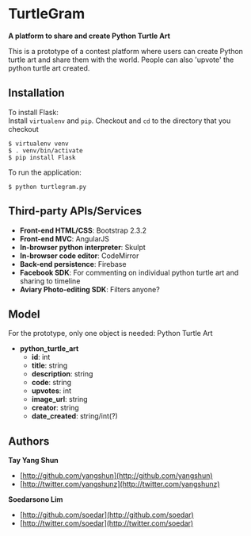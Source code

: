 TurtleGram
==
**A platform to share and create Python Turtle Art**

This is a prototype of a contest platform where users can create Python turtle art and share them with the world. People can also 'upvote' the python turtle art created.

## Installation

To install Flask:  
Install `virtualenv` and `pip`.
Checkout and `cd` to the directory that you checkout

    $ virtualenv venv
    $ . venv/bin/activate
    $ pip install Flask
 
To run the application:

    $ python turtlegram.py


## Third-party APIs/Services

- **Front-end HTML/CSS**: Bootstrap 2.3.2
- **Front-end MVC**: AngularJS
- **In-browser python interpreter**: Skulpt
- **In-browser code editor**: CodeMirror
- **Back-end persistence**: Firebase
- **Facebook SDK**: For commenting on individual python turtle art and sharing to timeline
- **Aviary Photo-editing SDK**: Filters anyone?

## Model

For the prototype, only one object is needed: Python Turtle Art
- **python_turtle_art**
  - **id**: int
  - **title**: string
  - **description**: string
  - **code**: string
  - **upvotes**: int
  - **image_url**: string
  - **creator**: string
  - **date_created**: string/int(?)

## Authors

**Tay Yang Shun** 

+ [http://github.com/yangshun](http://github.com/yangshun)
+ [http://twitter.com/yangshunz](http://twitter.com/yangshunz)

**Soedarsono Lim**

+ [http://github.com/soedar](http://github.com/soedar)
+ [http://twitter.com/soedar](http://twitter.com/soedar)
